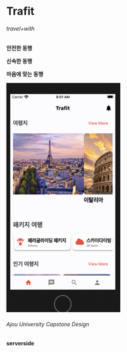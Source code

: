 Trafit 
=========
###### travel+with
**안전한 동행**

**신속한 동행**

**마음에 맞는 동행**

<img src="./imgForMkdn/스크린샷 2020-06-12 오전 8.01.32.jpg" width="300px" height="600px" title="300px" alt="trafit"></img><br/>

###### Ajou University Capstone Design
**serverside**
